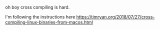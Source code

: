 oh boy cross compiling is hard.

I'm following the instructions here https://timryan.org/2018/07/27/cross-compiling-linux-binaries-from-macos.html
